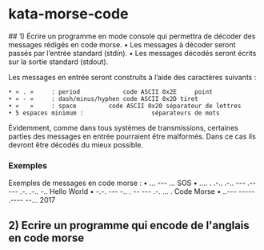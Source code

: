 # kata-morse-code

## 1) Écrire un programme en mode console qui permettra de décoder des messages rédigés en code morse.
    • Les messages à décoder seront passés par l’entrée standard (stdin).
    • Les messages décodés seront écrits sur la sortie standard (stdout).

Les messages en entrée seront construits à l’aide des caractères suivants :

    • « . » 	: period			code ASCII 0x2E		point
    • « - » 	: dash/minus/hyphen	code ASCII 0x2D	tiret
    • «   » 	: space			code ASCII 0x20	séparateur de lettres
    • 5 espaces minimum :					séparateurs de mots
Évidemment, comme dans tous systèmes de transmissions, certaines parties des messages en entrée pourraient être malformés. Dans ce cas ils devront être décodés du mieux possible.

### Exemples

Exemples de messages en code morse :
    • ... --- ...								SOS
    • .... . .-.. .-.. ---     .-- --- .-. .-.. -..			Hello World
    • -.-. --- -.. .     -- --- .-. ... .					Code Morse
    • ..--- ----- .---- --...						2017

## 2) Ecrire un programme qui encode de l'anglais en code morse


